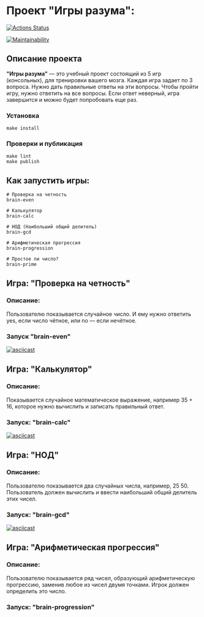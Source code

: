 # Проект "Игры разума":

[![Actions Status](https://github.com/krsnv/frontend-project-44/workflows/hexlet-check/badge.svg)](https://github.com/krsnv/frontend-project-44/actions)

[![Maintainability](https://api.codeclimate.com/v1/badges/5cdc3b6a7ae474198618/maintainability)](https://codeclimate.com/github/krsnv/frontend-project-44/maintainability)

## Описание проекта

__"Игры разума"__ — это учебный проект состоящий из 5 игр (консольных), для тренировки 
вашего мозга. Каждая игра задает по 3 вопроса. Нужно дать правильные ответы на эти
вопросы. Чтобы пройти игру, нужно ответить на все вопросы. Если ответ неверный, игра
завершится и можно будет попробовать еще раз.

### Установка

```
make install
```

### Проверки и публикация

```
make lint
make publish
```

## Как запустить игры:

```
# Проверка на четность
brain-even

# Калькулятор
brain-calc

# НОД (Наибольший общий делитель)
brain-gcd

# Арифметическая прогрессия
brain-progression

# Простое ли число?
brain-prime

```

## Игра: "Проверка на четность"

### Описание:

Пользователю показывается случайное число. И ему нужно ответить yes, если число чётное, 
или no — если нечётное.

### Запуск "brain-even"

[![asciicast](https://asciinema.org/a/UVVasde9mOTTGeEcrsMWQct0V.svg)](https://asciinema.org/a/UVVasde9mOTTGeEcrsMWQct0V)

## Игра: "Калькулятор"

### Описание:

Показывается случайное математическое выражение, например 35 + 16, которое нужно 
вычислить и записать правильный ответ.

### Запуск: "brain-calc"

[![asciicast](https://asciinema.org/a/hOX56L3QNYT3iMHXBki6cGj1f.svg)](https://asciinema.org/a/hOX56L3QNYT3iMHXBki6cGj1f)

## Игра: "НОД"

### Описание:

Пользователю показывается два случайных числа, например, 25 50.
Пользователь должен вычислить и ввести наибольший общий делитель этих чисел.

### Запуск: "brain-gcd"

[![asciicast](https://asciinema.org/a/NmoKllM7l9Jr7W1Q39wfT7ets.svg)](https://asciinema.org/a/NmoKllM7l9Jr7W1Q39wfT7ets)

## Игра: "Арифметическая прогрессия"

### Описание:

Пользователю показывается ряд чисел, образующий арифметическую прогрессию, заменив 
любое из чисел двумя точками. Игрок должен определить это число.

### Запуск: "brain-progression"
